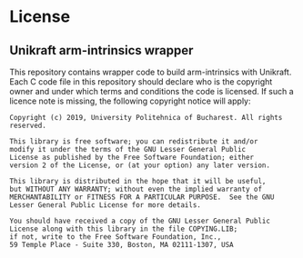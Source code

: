 License
=======

Unikraft arm-intrinsics wrapper
-----------------------

This repository contains wrapper code to build arm-intrinsics with Unikraft.
Each C code file in this repository should declare who is the
copyright owner and under which terms and conditions the code is
licensed. If such a licence note is missing, the following copyright
notice will apply:

	Copyright (c) 2019, University Politehnica of Bucharest. All rights 
	reserved.

	This library is free software; you can redistribute it and/or
	modify it under the terms of the GNU Lesser General Public
	License as published by the Free Software Foundation; either
	version 2 of the License, or (at your option) any later version.
	
	This library is distributed in the hope that it will be useful,
	but WITHOUT ANY WARRANTY; without even the implied warranty of
	MERCHANTABILITY or FITNESS FOR A PARTICULAR PURPOSE.  See the GNU
	Lesser General Public License for more details.
	
	You should have received a copy of the GNU Lesser General Public
	License along with this library in the file COPYING.LIB;
	if not, write to the Free Software Foundation, Inc.,
	59 Temple Place - Suite 330, Boston, MA 02111-1307, USA

